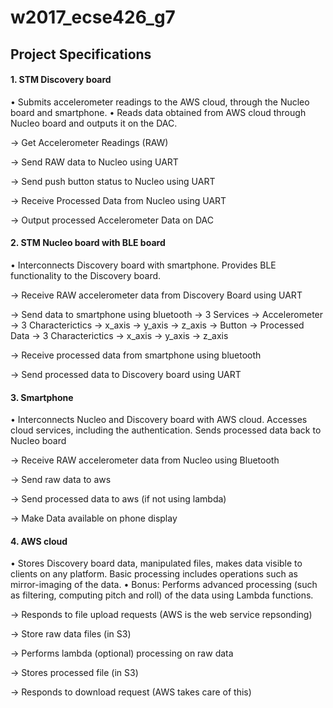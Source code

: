 # w2017_ecse426_g7

## Project Specifications
#### 1. STM Discovery board
• Submits accelerometer readings to the AWS cloud, through the Nucleo board and
smartphone.
• Reads data obtained from AWS cloud through Nucleo board and outputs it on the DAC.

-> Get Accelerometer Readings (RAW)

-> Send RAW data to Nucleo using UART

-> Send push button status to Nucleo using UART

-> Receive Processed Data from Nucleo using UART

-> Output processed Accelerometer Data on DAC

#### 2. STM Nucleo board with BLE board
• Interconnects Discovery board with smartphone. Provides BLE functionality to the
Discovery board.

-> Receive RAW accelerometer data from Discovery Board using UART

-> Send data to smartphone using bluetooth
    -> 3 Services
        -> Accelerometer
            -> 3 Characterictics
                -> x_axis
                -> y_axis
                -> z_axis
        -> Button
        -> Processed Data
            -> 3 Characterictics
              -> x_axis
              -> y_axis
              -> z_axis

-> Receive processed data from smartphone using bluetooth

-> Send processed data to Discovery board using UART

#### 3. Smartphone
• Interconnects Nucleo and Discovery board with AWS cloud. Accesses cloud services, including the authentication. Sends processed data back to Nucleo board

-> Receive RAW accelerometer data from Nucleo using Bluetooth

-> Send raw data to aws

-> Send processed data to aws (if not using lambda)

-> Make Data available on phone display


#### 4. AWS cloud
• Stores Discovery board data, manipulated files, makes data visible to clients on any
platform. Basic processing includes operations such as mirror-imaging of the data.
• Bonus: Performs advanced processing (such as filtering, computing pitch and roll) of the
data using Lambda functions.

-> Responds to file upload requests (AWS is the web service repsonding)

-> Store raw data files (in S3)

-> Performs lambda (optional) processing on raw data

-> Stores processed file (in S3)

-> Responds to download request (AWS takes care of this)
